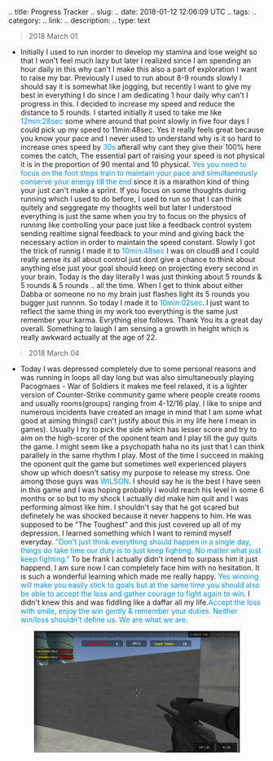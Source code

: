 
.. title: Progress Tracker
.. slug: 
.. date: 2018-01-12 12:06:09 UTC
.. tags: 
.. category: 
.. link: 
.. description: 
.. type: text

> 2018 March 01

* Initially I used to run inorder to develop my stamina and lose weight so that I won't feel much lazy but later I realized since I am spending an hour daily in this why can't I make this also a part of exploration I want to raise my bar. Previously I used to run about 8-9 rounds slowly I should say it is somewhat like jogging, but recently I want to give my best in everything I do since I am dedicating 1 hour daily why can't I progress in this. I decided to increase my speed and reduce the distance to 5 rounds. I started initially it used to take me like <span style="color:#0093ff">12min:28sec</span> some where around that point slowly in five four days I could pick up my speed to 11min:48sec. Yes it really feels great because you know your pace and I never used to understand why is it so hard to increase ones speed by <span style="color:#0093ff">30s</span> afterall why cant they give their 100% here comes the catch, The essential part of raising your speed is not physical it is in the proportion of 90 mental and 10 physical. <span style="color:#0093ff">Yes you need to focus on the foot steps train to maintain your pace and simultaneously conserve your energy till the end</span> since it is a marathon kind of thing your just can't make a sprint. If you focus on some thoughts during running which I used to do before, I used to run so that I can think quitely and seggregate my thoughts well but later I understood everything is just the same when you try to focus on the physics of running like controlling your pace just like a feedback control system sending realtime signal feedback to your mind and giving back the necessary action in order to maintain the speed constant. Slowly I got the trick of runnig I made it to <span style="color:#0093ff">10min:48sec</span>  I was on cloud8 and I could really sense its all about control just dont give a chance to think about anything else just your goal should keep on projecting every second in your brain. Today is the day literally I was just thinking about 5 rounds & 5 rounds & 5 rounds .. all the time. When I get to think about either Dabba or someone no no my brain just flashes light its 5 rounds you bugger just runnnn. So today I made it to <span style="color:#0093ff">10min:02sec</span>. I just want to reflect the same thing in my work too everything is the same just remember your karma. Evrything else follows. Thank You its a great day overall. Something to laugh I am sensing a growth in height which is really awkward actually at the age of 22. 

> 2018 March 04

* Today I was depressed completely due to some personal reasons and was running in loops all day long but was also simultaneously playing Pacogmaes - War of Soldiers it makes me feel relaxed, it is a lighter version of Counter-Strike community game where people create rooms and usually rooms(groups) ranging from 4-12/16 play. I like to snipe and numerous incidents have created an image in mind that I am some what good at aiming things(I can't justify about this in my life here I mean in games). Usually I try to pick the side which has lesser score and try to aim on the high-scorer of the oponent team and I play till the guy quits the game. I might seem like a psychopath haha no its just that I can think parallely in the same rhythm I play. Most of the time I succeed in making the oponent quit the game but sometimes well experienced players show up which doesn't satisy my purpose to release my stress. One among those guys was <span style="color:#0093ff">WILSON</span>. I should say he is the best I have seen in this game and I was hoping probably I would reach his level in some 6 months or so but to my shock I actually did make him quit and I was performing almost like him. I shouldn't say that he got scared but definetely he was shocked because it never happens to him. He was supposed to be "The Toughest" and this just covered up all of my depression. I learned something which I want to remind myself everyday. <span style="color:#0093ff">"Don't just think everything should happen in a single day, things do take time our duty is to just keep fighting. No matter what just keep fighting."</span> To be frank I actually didn't intend to surpass him it just happend. I am sure now I can completely face him with no hesitation. It is such a wonderful learning which made me really happy. <span style="color:#0093ff">Yes winning will make you easily stick to goals but at the same time you should also be able to accept the loss and gather courage to fight again to win.</span> I didn't knew this and was fiddling like a daffar all my life.<span style="color:#0093ff">Accept the loss with smile, enjoy the win gently & remember your duties. Neither win/loss shouldn't define us. We are what we are.</span>

<p style="text-align:center"><img src ="/images/pacogames.png" width="80%" height="80%" /></p>

<!-- ![paco image](/images/pacogames.png){:height="50%" width="50%"} -->